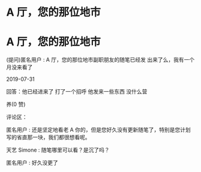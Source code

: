 # A 厅，您的那位地市

# A 厅，您的那位地市

(提问)匿名用户 : A 厅，您的那位地市副职朋友的随笔已经发 出来了么，我有一个月没来看了

2019-07-31

回答：他已经进来了 打了一个招呼 他发来一些东西 没什么营

养(0 赞)

评论区：

匿名用户 : 还是坚定地看老 A 你的，但是您好久没有更新随笔了，特别是您计划写的省直那一块，我们都很想看呢。

天艺 Simone : 随笔哪里可以看？是沉了吗？

匿名用户 : 好久没更了